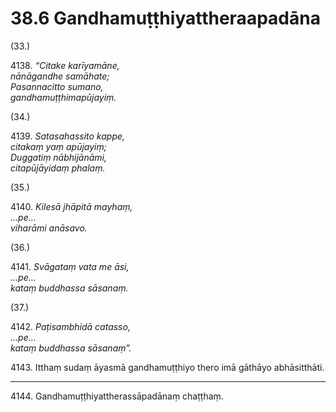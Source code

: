 

# 38.6 Gandhamuṭṭhiyattheraapadāna



(33.)

4138\. _“Citake karīyamāne,_  
_nānāgandhe samāhate;_  
_Pasannacitto sumano,_  
_gandhamuṭṭhimapūjayiṃ._  


(34.)

4139\. _Satasahassito kappe,_  
_citakaṃ yaṃ apūjayiṃ;_  
_Duggatiṃ nābhijānāmi,_  
_citapūjāyidaṃ phalaṃ._  


(35.)

4140\. _Kilesā jhāpitā mayhaṃ,_  
_…pe…_  
_viharāmi anāsavo._  


(36.)

4141\. _Svāgataṃ vata me āsi,_  
_…pe…_  
_kataṃ buddhassa sāsanaṃ._  


(37.)

4142\. _Paṭisambhidā catasso,_  
_…pe…_  
_kataṃ buddhassa sāsanaṃ”._  


4143\. Itthaṃ sudaṃ āyasmā gandhamuṭṭhiyo thero imā gāthāyo abhāsitthāti.

---

4144\. Gandhamuṭṭhiyattherassāpadānaṃ chaṭṭhaṃ.






